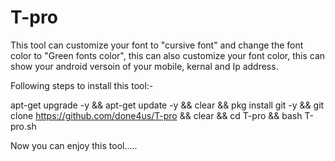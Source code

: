# T-pro
This tool can customize your font to "cursive font" 
and change the font color to "Green fonts color",
this can also customize your font color,
this can show your android versoin of your mobile, 
kernal and Ip address.

Following steps to install this tool:-

apt-get upgrade -y && apt-get update -y && 
clear && pkg install git -y && 
git clone https://github.com/done4us/T-pro && 
clear && cd T-pro && bash T-pro.sh





Now you can enjoy this tool..... 
